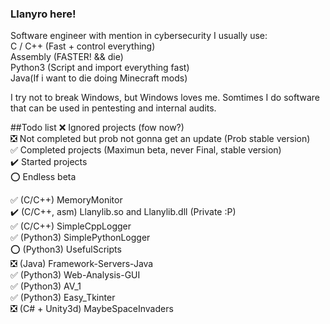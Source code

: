 ### Llanyro here!
Software engineer with mention in cybersecurity
I usually use:<br/>
C / C++ (Fast + control everything) <br/>
Assembly (FASTER! && die) <br/>
Python3 (Script and import everything fast) <br/>
Java(If i want to die doing Minecraft mods) <br/>

I try not to break Windows, but Windows loves me.
Somtimes I do software that can be used in pentesting and internal audits.

##Todo list
❌ Ignored projects (fow now?) <br/>
❎ Not completed but prob not gonna get an update (Prob stable version) <br/>
✅ Completed projects (Maximun beta, never Final, stable version) <br/>
✔️ Started projects <br/>
⭕ Endless beta <br/>

✅ (C/C++) MemoryMonitor <br/>
✔️ (C/C++, asm) Llanylib.so and Llanylib.dll (Private :P) <br/>
✅ (C/C++) SimpleCppLogger <br/>
✅ (Python3) SimplePythonLogger <br/>
⭕ (Python3) UsefulScripts <br/>
❎ (Java) Framework-Servers-Java <br/>
✅ (Python3) Web-Analysis-GUI <br/>
✅ (Python3) AV_1 <br/>
✅ (Python3) Easy_Tkinter <br/>
❎ (C# + Unity3d) MaybeSpaceInvaders <br/>
